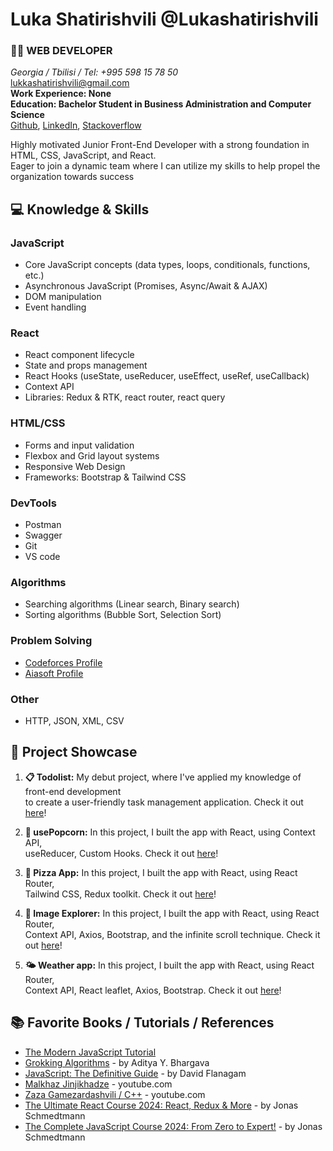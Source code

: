 # Luka Shatirishvili @Lukashatirishvili

### 👨‍💻 WEB DEVELOPER 

*Georgia / Tbilisi / Tel: +995 598 15 78 50* <br/> 
lukkashatirishvili@gmail.com <br/> 
**Work Experience: None** <br/>
**Education: Bachelor Student in Business Administration and Computer Science** <br/>
[Github](https://github.com/Lukashatirishvili), [LinkedIn](https://www.linkedin.com/in/luka-shatirishvili-a5861a223/), [Stackoverflow](https://stackoverflow.com/users/21602692/luka-shatirishvili)

Highly motivated Junior Front-End Developer with a strong foundation in HTML, CSS, JavaScript, and React. <br> Eager to join a dynamic team where I can utilize my skills to help propel the organization towards success

## 💻 Knowledge & Skills
  ### **JavaScript**
  -  Core JavaScript concepts (data types, loops, conditionals, functions, etc.)
  -  Asynchronous JavaScript (Promises, Async/Await & AJAX)
  -  DOM manipulation
  -  Event handling

  ### **React**
  -  React component lifecycle
  -  State and props management
  -  React Hooks (useState, useReducer, useEffect, useRef, useCallback)
  -  Context API
  -  Libraries: Redux & RTK, react router, react query
    
  ### **HTML/CSS**
  -  Forms and input validation
  -  Flexbox and Grid layout systems
  -  Responsive Web Design
  -  Frameworks: Bootstrap & Tailwind CSS
  
  ### **DevTools**
  -  Postman
  -  Swagger
  -  Git
  -  VS code
  
  ### **Algorithms**
  -  Searching algorithms (Linear search, Binary search)
  -  Sorting algorithms (Bubble Sort, Selection Sort)
    
  ### **Problem Solving**
  -  [Codeforces Profile](https://codeforces.com/profile/Lukashatirishvili)
  -  [Aiasoft Profile](https://www.aiasoft.ge/profile/Lukashatirishvili)

  ### **Other**
  -  HTTP, JSON, XML, CSV
  

## 🚀 Project Showcase

1. **📋 Todolist:** My debut project, where I've applied my knowledge of front-end development <br/> to create a user-friendly task management application. Check it out [here](https://todolist-app-two-rust.vercel.app/)!

2. **🍿 usePopcorn:** In this project, I built the app with React, using Context API, <br /> useReducer, Custom Hooks. Check it out [here](https://usepopcorn-app-five.vercel.app/)!

3. **🍕 Pizza App:** In this project, I built the app with React, using React Router, <br /> Tailwind CSS, Redux toolkit. Check it out [here](https://orderpizza-app.vercel.app/)!

4. **📸 Image Explorer:** In this project, I built the app with React, using React Router, <br /> Context API, Axios, Bootstrap, and the infinite scroll technique. Check it out [here](https://image-explorer-eight.vercel.app/)!

5. **🌤️ Weather app:** In this project, I built the app with React, using React Router, <br /> Context API, React leaflet, Axios, Bootstrap. Check it out [here](https://weather-app-inky-zeta.vercel.app/)!

## 📚 Favorite Books / Tutorials / References

* [The Modern JavaScript Tutorial](https://javascript.info/)
* [Grokking Algorithms](https://g.co/kgs/8Xn1b4) - by Aditya Y. Bhargava
* [JavaScript: The Definitive Guide](https://g.co/kgs/Mj7qkx) - by David Flanagam
* [Malkhaz Jinjikhadze](https://www.youtube.com/playlist?list=PL2XGvKfYRbDvWZ2YNf-dVHp5Ak3EXAxd8) - youtube.com
* [Zaza Gamezardashvili / C++](https://www.youtube.com/playlist?list=PLJTvi6Vq8-z8GgVyxJq7dTnuFxSFPYVcJ) - youtube.com
* [The Ultimate React Course 2024: React, Redux & More](https://www.udemy.com/course/the-ultimate-react-course/) - by Jonas Schmedtmann
* [The Complete JavaScript Course 2024: From Zero to Expert!](https://www.udemy.com/course/the-complete-javascript-course/) - by Jonas Schmedtmann
